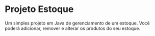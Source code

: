 # Projeto Estoque

Um simples projeto em Java de gerenciamento de um estoque. Você poderá adicionar, remover e alterar os produtos do seu estoque.
